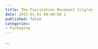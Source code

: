 ```yaml
---
title: The Fascination Movement Singles
date: 2015-01-01 00:00:00 Z
published: false
categories:
- Packaging
---
```


...